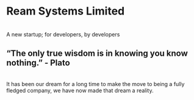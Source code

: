 # Ream Systems Limited

<br> A new startup; for developers, by developers <br>

## “The only true wisdom is in knowing you know nothing.” - Plato

<br> It has been our dream for a long time to make the move to being a fully fledged company, we have now made that dream a reality. 

<br> 
